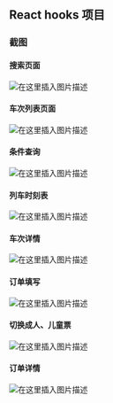 <!--
 * @Descripttion: 
 * @Author: jiegiser
 * @Date: 2020-03-09 08:25:23
 * @LastEditors: jiegiser
 * @LastEditTime: 2020-03-18 09:44:59
 -->
## React hooks 项目

### 截图

#### 搜索页面

![在这里插入图片描述](./img/1.png)


#### 车次列表页面

![在这里插入图片描述](./img/2.png)


#### 条件查询

![在这里插入图片描述](./img/3.png)


#### 列车时刻表

![在这里插入图片描述](./img/4.png)


#### 车次详情

![在这里插入图片描述](./img/5.png)


#### 订单填写

![在这里插入图片描述](./img/6.png)


#### 切换成人、儿童票

![在这里插入图片描述](./img/7.png)


#### 订单详情

![在这里插入图片描述](./img/8.png)